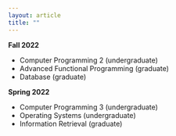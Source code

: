 ```yaml
---
layout: article
title: ""
---
```


<b> Fall 2022 </b>
- Computer Programming 2 (undergraduate)
- Advanced Functional Programming (graduate)
- Database (graduate)

<b> Spring 2022 </b>
- Computer Programming 3 (undergraduate)
- Operating Systems (undergraduate)
- Information Retrieval (graduate)
